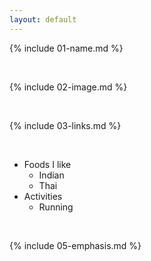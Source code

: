 ```yaml
---
layout: default
---
```


{% include 01-name.md %}

<br>

{% include 02-image.md %}

<br>

{% include 03-links.md %}

<br>

- Foods I like
  - Indian
  - Thai
- Activities
  - Running

<br>

{% include 05-emphasis.md %}

